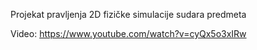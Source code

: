 Projekat pravljenja 2D fizičke simulacije sudara predmeta

Video:
https://www.youtube.com/watch?v=cyQx5o3xIRw
